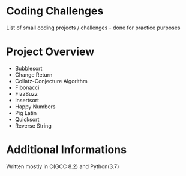 Coding Challenges
=================
List of small coding projects / challenges - done for practice purposes


Project Overview
================
* Bubblesort
* Change Return
* Collatz-Conjecture Algorithm
* Fibonacci
* FizzBuzz
* Insertsort
* Happy Numbers
* Pig Latin
* Quicksort
* Reverse String


Additional Informations
=======================
Written mostly in C(GCC 8.2) and Python(3.7)
